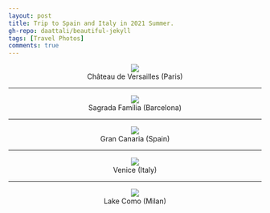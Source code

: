 ```yaml
---
layout: post
title: Trip to Spain and Italy in 2021 Summer.  
gh-repo: daattali/beautiful-jekyll
tags: [Travel Photos]
comments: true
---
```

<div align=center>
<img src="/assets/img/spain_italy/versaille.jpg"  />
</div>
<center>Château de Versailles (Paris)</center>

___


<div align=center>
<img src="/assets/img/spain_italy/Sagrada Família.jpg"  />
</div>
<center>Sagrada Família (Barcelona)</center>

___


<div align=center>
<img src="/assets/img/spain_italy/Canaria.jpg"  />
</div>
<center>Gran Canaria (Spain)</center>


___


<div align=center>
<img src="/assets/img/spain_italy/venice.jpg"  />
</div>
<center>Venice (Italy)</center>

___


<div align=center>
<img src="/assets/img/spain_italy/como.jpg"  />
</div>
<center>Lake Como (Milan)</center>


